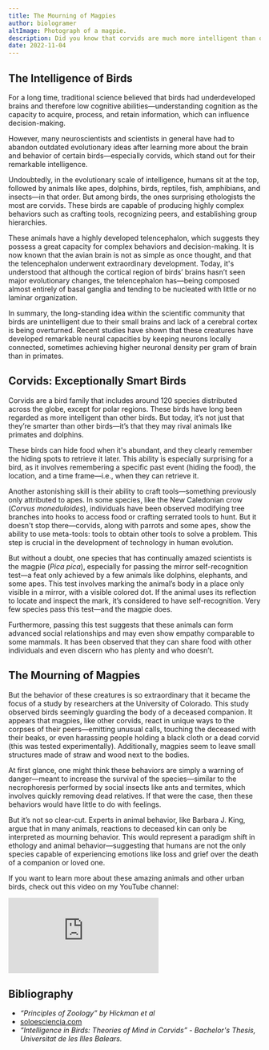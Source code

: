 ```yaml
---
title: The Mourning of Magpies
author: biologramer
altImage: Photograph of a magpie.
description: Did you know that corvids are much more intelligent than other birds? Discover all that and more in this article.
date: 2022-11-04
---
```


## The Intelligence of Birds

For a long time, traditional science believed that birds had underdeveloped brains and therefore low cognitive abilities—understanding cognition as the capacity to acquire, process, and retain information, which can influence decision-making.

However, many neuroscientists and scientists in general have had to abandon outdated evolutionary ideas after learning more about the brain and behavior of certain birds—especially corvids, which stand out for their remarkable intelligence.

Undoubtedly, in the evolutionary scale of intelligence, humans sit at the top, followed by animals like apes, dolphins, birds, reptiles, fish, amphibians, and insects—in that order. But among birds, the ones surprising ethologists the most are corvids. These birds are capable of producing highly complex behaviors such as crafting tools, recognizing peers, and establishing group hierarchies.

These animals have a highly developed telencephalon, which suggests they possess a great capacity for complex behaviors and decision-making. It is now known that the avian brain is not as simple as once thought, and that the telencephalon underwent extraordinary development. Today, it's understood that although the cortical region of birds’ brains hasn’t seen major evolutionary changes, the telencephalon has—being composed almost entirely of basal ganglia and tending to be nucleated with little or no laminar organization.

In summary, the long-standing idea within the scientific community that birds are unintelligent due to their small brains and lack of a cerebral cortex is being overturned. Recent studies have shown that these creatures have developed remarkable neural capacities by keeping neurons locally connected, sometimes achieving higher neuronal density per gram of brain than in primates.

## Corvids: Exceptionally Smart Birds

Corvids are a bird family that includes around 120 species distributed across the globe, except for polar regions. These birds have long been regarded as more intelligent than other birds. But today, it’s not just that they’re smarter than other birds—it’s that they may rival animals like primates and dolphins.

These birds can hide food when it's abundant, and they clearly remember the hiding spots to retrieve it later. This ability is especially surprising for a bird, as it involves remembering a specific past event (hiding the food), the location, and a time frame—i.e., when they can retrieve it.

Another astonishing skill is their ability to craft tools—something previously only attributed to apes. In some species, like the New Caledonian crow (*Corvus moneduloides*), individuals have been observed modifying tree branches into hooks to access food or crafting serrated tools to hunt. But it doesn't stop there—corvids, along with parrots and some apes, show the ability to use meta-tools: tools to obtain other tools to solve a problem. This step is crucial in the development of technology in human evolution.

But without a doubt, one species that has continually amazed scientists is the magpie (*Pica pica*), especially for passing the mirror self-recognition test—a feat only achieved by a few animals like dolphins, elephants, and some apes. This test involves marking the animal’s body in a place only visible in a mirror, with a visible colored dot. If the animal uses its reflection to locate and inspect the mark, it’s considered to have self-recognition. Very few species pass this test—and the magpie does.

Furthermore, passing this test suggests that these animals can form advanced social relationships and may even show empathy comparable to some mammals. It has been observed that they can share food with other individuals and even discern who has plenty and who doesn’t.

## The Mourning of Magpies

But the behavior of these creatures is so extraordinary that it became the focus of a study by researchers at the University of Colorado. This study observed birds seemingly guarding the body of a deceased companion. It appears that magpies, like other corvids, react in unique ways to the corpses of their peers—emitting unusual calls, touching the deceased with their beaks, or even harassing people holding a black cloth or a dead corvid (this was tested experimentally). Additionally, magpies seem to leave small structures made of straw and wood next to the bodies.

At first glance, one might think these behaviors are simply a warning of danger—meant to increase the survival of the species—similar to the necrophoresis performed by social insects like ants and termites, which involves quickly removing dead relatives. If that were the case, then these behaviors would have little to do with feelings.

But it’s not so clear-cut. Experts in animal behavior, like Barbara J. King, argue that in many animals, reactions to deceased kin can only be interpreted as mourning behavior. This would represent a paradigm shift in ethology and animal behavior—suggesting that humans are not the only species capable of experiencing emotions like loss and grief over the death of a companion or loved one.

If you want to learn more about these amazing animals and other urban birds, check out this video on my YouTube channel:

<iframe class="w-full h-80 object-cover"  src="https://www.youtube-nocookie.com/embed/_dkbV3gBa1Y" title="BIOLOGIA_CIENCIA_MEDIO AMBIENTE_ SABER DONDE MIRAR aves urbanas" frameborder="0" allow="accelerometer; autoplay; clipboard-write; encrypted-media; gyroscope; picture-in-picture" allowfullscreen="1"></iframe>

## Bibliography

- *“Principles of Zoology” by Hickman et al*
- [soloesciencia.com](https://soloesciencia.com)
- *“Intelligence in Birds: Theories of Mind in Corvids” - Bachelor's Thesis, Universitat de les Illes Balears.*
